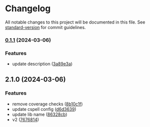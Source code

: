 # Changelog

All notable changes to this project will be documented in this file. See [standard-version](https://github.com/conventional-changelog/standard-version) for commit guidelines.

### [0.1.1](https://github.com/predrag-stosic/kontrolle/compare/v2.1.0...v0.1.1) (2024-03-06)


### Features

* update description ([3a89e3a](https://github.com/predrag-stosic/kontrolle/commit/3a89e3a281ef42ef9a221b781679b1671f57aaf1))

## 2.1.0 (2024-03-06)


### Features

* remove coverage checks ([8b10c1f](https://github.com/predrag-stosic/kontrolle/commit/8b10c1fbfac7cc6294ad07c6a37b48a43191c15a))
* update cspell config ([d6d3639](https://github.com/predrag-stosic/kontrolle/commit/d6d3639a798e943153f300f5231bbac220135911))
* update lib name ([86328cb](https://github.com/predrag-stosic/kontrolle/commit/86328cb41c7b61f3969549e7e9d5bf0e56d9f259))
* v2 ([7676814](https://github.com/predrag-stosic/kontrolle/commit/767681483713ff546b37496dd4ef801dad969b83))
